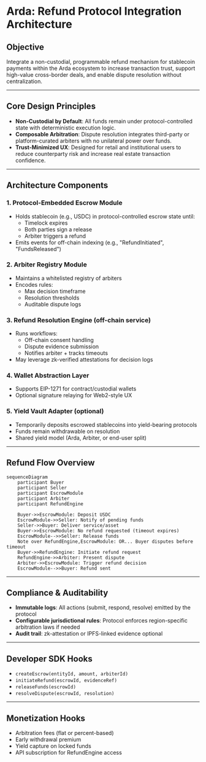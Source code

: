 # Arda: Refund Protocol Integration Architecture

## Objective

Integrate a non-custodial, programmable refund mechanism for stablecoin payments within the Arda ecosystem to increase transaction trust, support high-value cross-border deals, and enable dispute resolution without centralization.

---

## Core Design Principles

- **Non-Custodial by Default**: All funds remain under protocol-controlled state with deterministic execution logic.
- **Composable Arbitration**: Dispute resolution integrates third-party or platform-curated arbiters with no unilateral power over funds.
- **Trust-Minimized UX**: Designed for retail and institutional users to reduce counterparty risk and increase real estate transaction confidence.

---

## Architecture Components

### 1. **Protocol-Embedded Escrow Module**

- Holds stablecoin (e.g., USDC) in protocol-controlled escrow state until:
    - Timelock expires
    - Both parties sign a release
    - Arbiter triggers a refund
- Emits events for off-chain indexing (e.g., "RefundInitiated", "FundsReleased")

### 2. **Arbiter Registry Module**

- Maintains a whitelisted registry of arbiters
- Encodes rules:
    - Max decision timeframe
    - Resolution thresholds
    - Auditable dispute logs

### 3. **Refund Resolution Engine (off-chain service)**

- Runs workflows:
    - Off-chain consent handling
    - Dispute evidence submission
    - Notifies arbiter + tracks timeouts
- May leverage zk-verified attestations for decision logs

### 4. **Wallet Abstraction Layer**

- Supports EIP-1271 for contract/custodial wallets
- Optional signature relaying for Web2-style UX

### 5. **Yield Vault Adapter (optional)**

- Temporarily deposits escrowed stablecoins into yield-bearing protocols
- Funds remain withdrawable on resolution
- Shared yield model (Arda, Arbiter, or end-user split)

---

## Refund Flow Overview

```mermaid
sequenceDiagram
    participant Buyer
    participant Seller
    participant EscrowModule
    participant Arbiter
    participant RefundEngine

    Buyer->>EscrowModule: Deposit USDC
    EscrowModule->>Seller: Notify of pending funds
    Seller->>Buyer: Deliver service/asset
    Buyer->>EscrowModule: No refund requested (timeout expires)
    EscrowModule-->>Seller: Release funds
    Note over RefundEngine,EscrowModule: OR... Buyer disputes before timeout
    Buyer->>RefundEngine: Initiate refund request
    RefundEngine->>Arbiter: Present dispute
    Arbiter->>EscrowModule: Trigger refund decision
    EscrowModule-->>Buyer: Refund sent
```

---

## Compliance & Auditability

- **Immutable logs**: All actions (submit, respond, resolve) emitted by the protocol
- **Configurable jurisdictional rules**: Protocol enforces region-specific arbitration laws if needed
- **Audit trail**: zk-attestation or IPFS-linked evidence optional

---

## Developer SDK Hooks

- `createEscrow(entityId, amount, arbiterId)`
- `initiateRefund(escrowId, evidenceRef)`
- `releaseFunds(escrowId)`
- `resolveDispute(escrowId, resolution)`

---

## Monetization Hooks

- Arbitration fees (flat or percent-based)
- Early withdrawal premium
- Yield capture on locked funds
- API subscription for RefundEngine access
